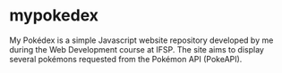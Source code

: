 # mypokedex
My Pokédex is a simple Javascript website repository developed by me during the Web Development course at IFSP. The site aims to display several pokémons requested from the Pokémon API (PokeAPI).
